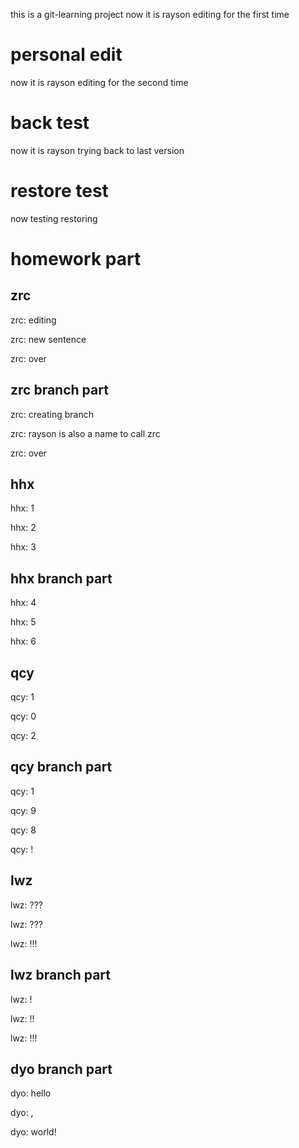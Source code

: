 this is a git-learning project
now it is rayson editing for the first time
# personal edit
now it is rayson editing for the second time
# back test
now it is rayson trying back to last version
# restore test
now testing restoring
# homework part
## zrc
zrc: editing 

zrc: new sentence 

zrc: over 

## zrc branch part
zrc: creating branch 

zrc: rayson is also a name to call zrc

zrc: over 

## hhx
hhx: 1

hhx: 2

hhx: 3

## hhx branch part
hhx: 4

hhx: 5

hhx: 6

## qcy
qcy: 1

qcy: 0

qcy: 2

## qcy branch part
qcy: 1

qcy: 9

qcy: 8

qcy: !
## lwz
lwz: ???

lwz: ???

lwz: !!!

## lwz branch part
lwz: !

lwz: !!

lwz: !!!

## dyo branch part
dyo: hello

dyo: ,

dyo: world!
